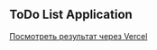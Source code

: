 ToDo List Application
------
[Посмотреть результат через Vercel](https://todo-list-phi-gray.vercel.app/)
